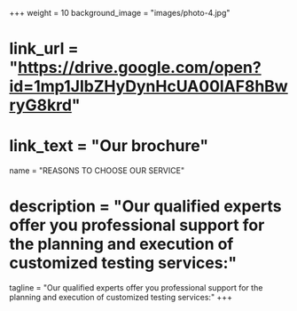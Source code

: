 +++
weight = 10
background_image = "images/photo-4.jpg"
# link_url = "https://drive.google.com/open?id=1mp1JIbZHyDynHcUA00lAF8hBwryG8krd"
# link_text = "Our brochure"
name = "REASONS TO CHOOSE OUR SERVICE" 
# description = "Our qualified experts offer you professional support for the planning and execution of customized testing services:"   
tagline = "Our qualified experts offer you professional support for the planning and execution of customized testing services:"
+++
